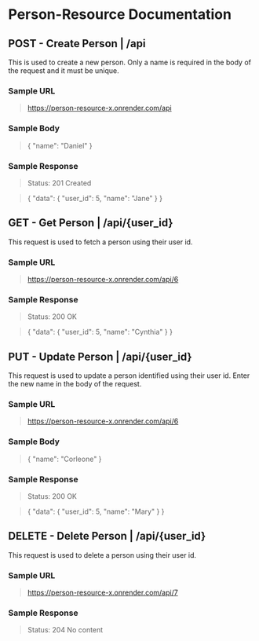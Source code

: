 # Person-Resource Documentation


## POST - Create Person | /api
This is used to create a new person. Only a name is required in the body of the request and it must be unique.

### Sample URL
> https://person-resource-x.onrender.com/api

### Sample Body
>{
>    "name": "Daniel"
>}

### Sample Response
>Status: 201 Created

>{
>    "data": {
>        "user_id": 5,
>        "name": "Jane"
>    }
>}


## GET - Get Person | /api/{user_id}
This request is used to fetch a person using their user id.

### Sample URL
>https://person-resource-x.onrender.com/api/6

### Sample Response
>Status: 200 OK

>{
>    "data": {
>        "user_id": 5,
>        "name": "Cynthia"
>    }
>}

## PUT - Update Person | /api/{user_id}
This request is used to update a person identified using their user id. Enter the new name in the body of the request.

### Sample URL
>https://person-resource-x.onrender.com/api/6

### Sample Body
>{
>    "name": "Corleone"
>}

### Sample Response
> Status: 200 OK

>{
>    "data": {
>        "user_id": 5,
>        "name": "Mary"
>    }
>}


## DELETE - Delete Person | /api/{user_id}
This request is used to delete a person using their user id.

### Sample URL
> https://person-resource-x.onrender.com/api/7

### Sample Response
> Status: 204 No content